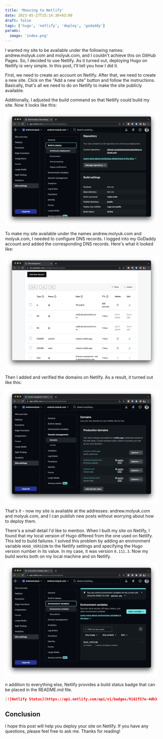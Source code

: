 ```yaml
---
title: 'Mooving to Netlify'
date: 2023-05-27T15:14:30+03:00
draft: false
tags: ['hugo', 'netlify', 'deploy', 'godaddy']
params:
  image: 'index.png'
---
```


I wanted my site to be available under the following names: andrew.molyuk.com and molyuk.com, and I couldn't achieve
this on GitHub Pages. So, I decided to use Netlify. As it turned out, deploying Hugo on Netlify is very simple. In this
post, I'll tell you how I did it.

First, we need to create an account on Netlify. After that, we need to create a new site. Click on the "Add a new site"
button and follow the instructions. Basically, that's all we need to do on Netlify to make the site publicly available.

<!--more-->

Additionally, I adjusted the build command so that Netlify could build my site. Now it looks like this:

![netlify-repository.webp](netlify-repository.webp)

To make my site available under the names andrew.molyuk.com and molyuk.com, I needed to configure DNS records. I logged
into my GoDaddy account and added the corresponding DNS records. Here's what it looked like:

![netlify-godaddy.webp](netlify-godaddy.webp)

Then I added and verified the domains on Netlify. As a result, it turned out like this:

![netlify-domains.webp](netlify-domains.webp)

That's it - now my site is available at the addresses: andrew.molyuk.com and molyuk.com, and I can publish new posts
without worrying about how to deploy them.

There's a small detail I'd like to mention. When I built my site on Netlify, I found that my local version of Hugo
differed from the one used on Netlify. This led to build failures. I solved this problem by adding an environment
variable `HUGO_VERSION` to the Netlify settings and specifying the Hugo version number in its value. In my case, it was
version `0.111.3`. Now my build works both on my local machine and on Netlify.

![netlify-hugo.webp](netlify-hugo.webp)

n addition to everything else, Netlify provides a build status badge that can be placed in the README.md file.

```markdown
[![Netlify Status](https://api.netlify.com/api/v1/badges/9162f57e-4db3-4360-b350-e31ad5e85cb6/deploy-status)](https://app.netlify.com/sites/molyuk/deploys)
```

## Conclusion

I hope this post will help you deploy your site on Netlify. If you have any questions, please feel free to ask me.
Thanks for reading!
